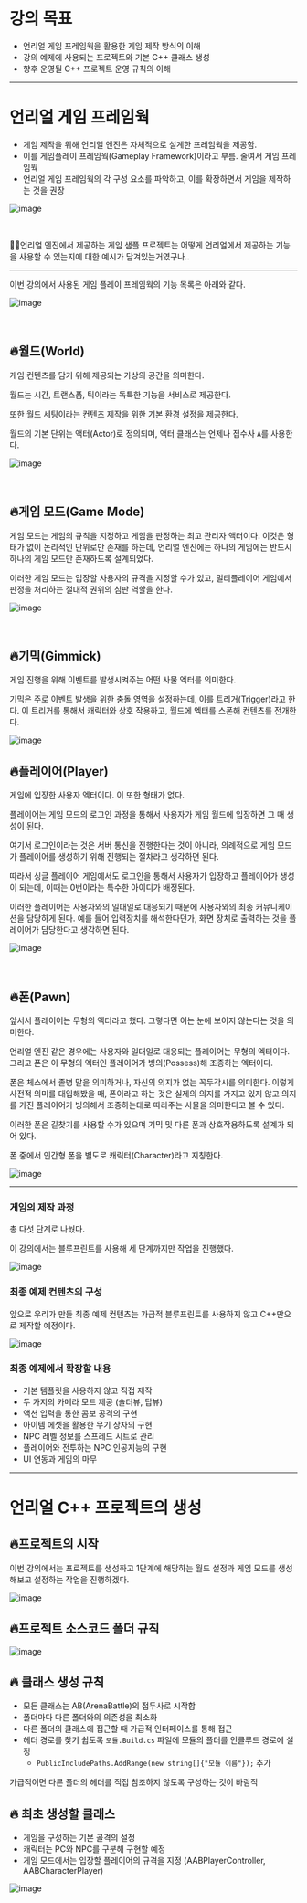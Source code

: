 # 강의 목표
* 언리얼 게임 프레임웍을 활용한 게임 제작 방식의 이해
* 강의 예제에 사용되는 프로젝트와 기본 C++ 클래스 생성
* 향후 운영될 C++ 프로젝트 운영 규칙의 이해

---

# 언리얼 게임 프레임웍
* 게임 제작을 위해 언리얼 엔진은 자체적으로 설계한 프레임웍을 제공함.
* 이를 게임플레이 프레임웍(Gameplay Framework)이라고 부름. 줄여서 게임 프레임웍
* 언리얼 게임 프레임웍의 각 구성 요소를 파악하고, 이를 확장하면서 게임을 제작하는 것을 권장

![image](https://github.com/SunFlower2819/Today-I-learned/assets/130738283/ffdcbec8-7c71-4f20-88db-34177921fc23)

<br> 

🎈🎈언리얼 엔진에서 제공하는 게임 샘플 프로젝트는 어떻게 언리얼에서 제공하는 기능을 사용할 수 있는지에 대한 예시가
담겨있는거였구나..

---

이번 강의에서 사용된 게임 플레이 프레임웍의 기능 목록은 아래와 같다.

![image](https://github.com/SunFlower2819/Today-I-learned/assets/130738283/4c71e090-3f29-490f-b991-1a7d560e65cd)

<br>

## 🔥월드(World)
게임 컨텐츠를 담기 위해 제공되는 가상의 공간을 의미한다.

월드는 시간, 트랜스폼, 틱이라는 독특한 기능을 서비스로 제공한다.

또한 월드 세팅이라는 컨텐츠 제작을 위한 기본 환경 설정을 제공한다.

월드의 기본 단위는 액터(Actor)로 정의되며, 액터 클래스는 언제나 접수사 `A`를 사용한다.

![image](https://github.com/SunFlower2819/Today-I-learned/assets/130738283/34e6238f-6b70-4196-b6dc-9a4fa6ec4d91)

<br>

## 🔥게임 모드(Game Mode)
게임 모드는 게임의 규칙을 지정하고 게임을 판정하는 최고 관리자 액터이다. 이것은 형태가 없이
논리적인 단위로만 존재를 하는데, 언리얼 엔진에는 하나의 게임에는 반드시 하나의 게임 모드만 존재하도록
설계되었다.

이러한 게임 모드는 입장할 사용자의 규격을 지정할 수가 있고, 
멀티플레이어 게임에서 판정을 처리하는 절대적 권위의 심판 역할을 한다.

![image](https://github.com/SunFlower2819/Today-I-learned/assets/130738283/06e6938a-61f5-4f8f-8e74-b880b6453710)

<br>

## 🔥기믹(Gimmick)
게임 진행을 위해 이벤트를 발생시켜주는 어떤 사물 엑터를 의미한다. 

기믹은 주로 이벤트 발생을 위한 충돌 영역을 설정하는데, 이를 트리거(Trigger)라고 한다.
이 트리거를 통해서 캐릭터와 상호 작용하고, 월드에 엑터를 스폰해 컨텐츠를 전개한다.

![image](https://github.com/SunFlower2819/Today-I-learned/assets/130738283/ef415e21-6424-437d-91db-49525d4396b5)


## 🔥플레이어(Player)
게임에 입장한 사용자 엑터이다. 이 또한 형태가 없다.

플레이어는 게임 모드의 로그인 과정을 통해서 사용자가 게임 월드에 입장하면 그 때 생성이 된다.

여기서 로그인이라는 것은 서버 통신을 진행한다는 것이 아니라, 의례적으로 게임 모드가 플레이어를 생성하기 위해
진행되는 절차라고 생각하면 된다.

따라서 싱글 플레이어 게임에서도 로그인을 통해서 사용자가 입장하고 플레이어가 생성이 되는데, 이때는 0번이라는
특수한 아이디가 배정된다.

이러한 플레이어는 사용자와의 일대일로 대응되기 때문에 사용자와의 최종 커뮤니케이션을 담당하게 된다.
예를 들어 입력장치를 해석한다던가, 화면 장치로 출력하는 것을 플레이어가 담당한다고 생각하면 된다.

![image](https://github.com/SunFlower2819/Today-I-learned/assets/130738283/3d607cf7-95ce-4823-89d5-fe5e04892d1e)

<br>

## 🔥폰(Pawn)
앞서서 플레이어는 무형의 엑터라고 했다. 그렇다면 이는 눈에 보이지 않는다는 것을 의미한다.

언리얼 엔진 같은 경우에는 사용자와 일대일로 대응되는 플레이어는 무형의 엑터이다.
그리고 폰은 이 무형의 엑터인 플레이어가 빙의(Possess)해 조종하는 엑터이다.

폰은 체스에서 졸병 말을 의미하거나, 자신의 의지가 없는 꼭두각시를 의미한다.
이렇게 사전적 의미를 대입해봤을 때, 폰이라고 하는 것은 실제의 의지를 가지고 있지 않고
의지를 가진 플레이어가 빙의해서 조종하는대로 따라주는 사물을 의미한다고 볼 수 있다. 

이러한 폰은 길찾기를 사용할 수가 있으며 기믹 및 다른 폰과 상호작용하도록 설계가 되어 있다. 

폰 중에서 인간형 폰을 별도로 캐릭터(Character)라고 지칭한다.

![image](https://github.com/SunFlower2819/Today-I-learned/assets/130738283/bc66880d-8e51-41dd-bd99-0aad4ffae535)


---

### 게임의 제작 과정
총 다섯 단계로 나눴다.

이 강의에서는 블루프린트를 사용해 세 단계까지만 작업을 진행했다.

![image](https://github.com/SunFlower2819/Today-I-learned/assets/130738283/73d0cbab-2e49-4cd3-bcba-07c951997108)


### 최종 예제 컨텐츠의 구성
앞으로 우리가 만들 최종 예제 컨텐츠는 가급적 블루프린트를 사용하지 않고 C++만으로 제작할 예정이다.

![image](https://github.com/SunFlower2819/Today-I-learned/assets/130738283/d3b9b3c5-14c0-4a84-8934-0c7e283fd2a2)


### 최종 예제에서 확장할 내용
* 기본 템플릿을 사용하지 않고 직접 제작
* 두 가지의 카메라 모드 제공 (숄더뷰, 탑뷰)
* 액션 입력을 통한 콤보 공격의 구현
* 아이템 에셋을 활용한 무기 상자의 구현
* NPC 레벨 정보를 스프레드 시트로 관리
* 플레이어와 전투하는 NPC 인공지능의 구현
* UI 연동과 게임의 마무  

---

# 언리얼 C++ 프로젝트의 생성 

## 🔥프로젝트의 시작
이번 강의에서는 프로젝트를 생성하고 1단계에 해당하는 월드 설정과 게임 모드를 생성해보고 설정하는 작업을 진행하겠다.

![image](https://github.com/SunFlower2819/Today-I-learned/assets/130738283/ce11d852-344d-4643-9d4f-35cc1ad756b2)


## 🔥프로젝트 소스코드 폴더 규칙

![image](https://github.com/SunFlower2819/Today-I-learned/assets/130738283/95c2f43d-c60b-409d-a193-af47bc2cd606)

## 🔥 클래스 생성 규칙
* 모든 클래스는 AB(ArenaBattle)의 접두사로 시작함
* 폴더마다 다른 폴더와의 의존성을 최소화
* 다른 폴더의 클래스에 접근할 때 가급적 인터페이스를 통해 접근
* 헤더 경로를 찾기 쉽도록 `모듈.Build.cs` 파일에 모듈의 폴더를 인클루드 경로에 설정
  *  `PublicIncludePaths.AddRange(new string[]{"모듈 이름"});` 추가
 
가급적이면 다른 폴더의 헤더를 직접 참조하지 않도록 구성하는 것이 바람직

## 🔥 최초 생성할 클래스
* 게임을 구성하는 기본 골격의 설정
* 캐릭터는 PC와 NPC를 구분해 구현할 예정
* 게임 모드에서는 입장할 플레이어의 규격을 지정 (AABPlayerController, AABCharacterPlayer) 

![image](https://github.com/SunFlower2819/Today-I-learned/assets/130738283/830833e4-2cfe-420f-ae59-c6515c3ab8c3)
























